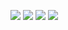 
![](https://github.com/user-attachments/assets/0b78f25e-eebe-40a4-b4f2-dbd532ee84b2) ![](https://i.pinimg.com/originals/65/8a/5b/658a5bc2ebef7245b33271d695a69b57.gif) ![](https://i.pinimg.com/originals/bd/27/76/bd2776346347b9cabd4856d749dbd00f.gif) ![](https://i.pinimg.com/originals/fe/3e/90/fe3e9005c99342d639ea0c63e1a973b4.gif)

